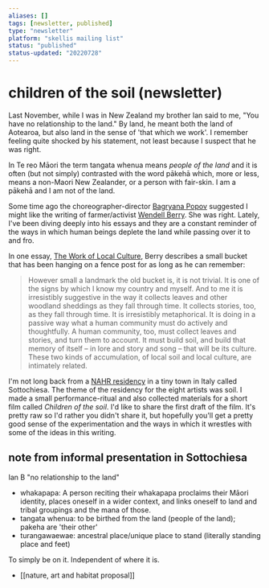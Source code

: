 ```yaml
---
aliases: []
tags: [newsletter, published]
type: "newsletter"
platform: "skellis mailing list"
status: "published"
status-updated: "20220728"
---
```



# children of the soil (newsletter)

Last November, while I was in New Zealand my brother Ian said to me, "You have no relationship to the land." By land, he meant both the land of Aotearoa, but also land in the sense of 'that which we work'. I remember feeling quite shocked by his statement, not least because I suspect that he was right.

In Te reo Māori the term tangata whenua means _people of the land_ and it is often (but not simply) contrasted with the word pākehā which, more or less, means a non-Maori New Zealander, or a person with fair-skin. I am a pākehā and I am not of the land.

Some time ago the choreographer-director [Bagryana Popov](https://imaginedtheatres.com/bagryana-popov/) suggested I might like the writing of farmer/activist [Wendell Berry](https://en.wikipedia.org/wiki/Wendell_Berry). She was right. Lately, I've been diving deeply into his essays and they are a constant reminder of the ways in which human beings deplete the land while passing over it to and fro. 

In one essay, [The Work of Local Culture](https://thecontraryfarmer.wordpress.com/2011/06/10/wendell-berry-the-work-of-local-culture/), Berry describes a small bucket that has been hanging on a fence post for as long as he can remember:

> However small a landmark the old bucket is, it is not trivial. It is one of the signs by which I know my country and myself. And to me it is irresistibly suggestive in the way it collects leaves and other woodland sheddings as they fall through time. It collects stories, too, as they fall through time. It is irresistibly metaphorical. It is doing in a passive way what a human community must do actively and thoughtfully. A human community, too, must collect leaves and stories, and turn them to account. It must build soil, and build that memory of itself – in lore and story and song – that will be its culture. These two kinds of accumulation, of local soil and local culture, are intimately related.

I'm not long back from a [NAHR residency](https://nahr.it/2022-Fellows) in a tiny town in Italy called Sottochiesa. The theme of the residency for the eight artists was soil. I made a small performance-ritual and also collected materials for a short film called _Children of the soil_. I'd like to share the first draft of the film. It's pretty raw so I'd rather you didn't share it, but hopefully you'll get a pretty good sense of the experimentation and the ways in which it wrestles with some of the ideas in this writing. 


## note from informal presentation in Sottochiesa

Ian B "no relationship to the land"
- whakapapa: A person reciting their whakapapa proclaims their Māori identity, places oneself in a wider context, and links oneself to land and tribal groupings and the mana of those.
- tangata whenua: to be birthed from the land (people of the land); pakeha are 'their other'
- turangawaewae: ancestral place/unique place to stand (literally standing place and feet)

To simply be on it. Independent of where it is. 

- [[nature, art and habitat proposal]]
